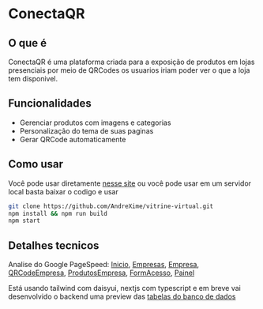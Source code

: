 # ConectaQR

## O que é

ConectaQR é uma plataforma criada para a exposição de produtos em lojas presenciais por meio de QRCodes os usuarios iriam poder ver o que a loja tem disponivel.

## Funcionalidades

- Gerenciar produtos com imagens e categorias
- Personalização do tema de suas paginas
- Gerar QRCode automaticamente

## Como usar

Você pode usar diretamente [nesse site]() ou você pode usar em um servidor local basta baixar o codigo e usar

```bash
git clone https://github.com/AndreXime/vitrine-virtual.git
npm install && npm run build
npm start
```

## Detalhes tecnicos

Analise do Google PageSpeed: [Inicio](https://pagespeed.web.dev/analysis/https-conectaqr-vercel-app/o6ofb4enmm?form_factor=mobile), [Empresas](https://pagespeed.web.dev/analysis/https-conectaqr-vercel-app-empresas/5ae924dhgp?form_factor=mobile), [Empresa](https://pagespeed.web.dev/analysis/https-conectaqr-vercel-app-TechNova/cjz9h3unri?form_factor=mobile), [QRCodeEmpresa](https://pagespeed.web.dev/analysis/https-conectaqr-vercel-app-TechNova-QRCode/lwythbrgjd?form_factor=mobile), [ProdutosEmpresa](https://pagespeed.web.dev/analysis/https-conectaqr-vercel-app-TechNova-produtos/r09noktlot?form_factor=mobile), [FormAcesso](https://pagespeed.web.dev/analysis/https-conectaqr-vercel-app-acesso/o68dj41nep?form_factor=mobile), [Painel](https://pagespeed.web.dev/analysis/https-conectaqr-vercel-app-acesso-painel/ixaht6xdec?form_factor=mobile)

Está usando tailwind com daisyui, nextjs com typescript e em breve vai desenvolvido o backend uma preview das [tabelas do banco de dados](https://drawsql.app/teams/nenhuma-5/diagrams/project-connectqr)
